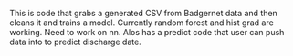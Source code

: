 This is code that grabs a generated CSV from Badgernet data and then cleans it and trains a model. Currently random forest and hist grad are working. Need to work on nn. 
Alos has a predict code that user can push data into to predict discharge date. 
